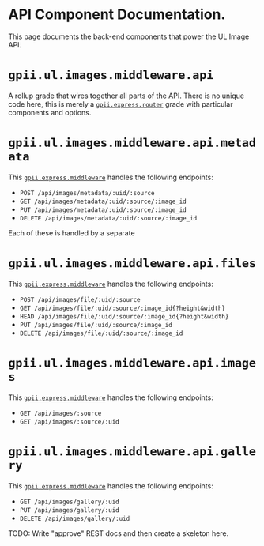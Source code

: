 # API  Component Documentation.

This page documents the back-end components that power the UL Image API.

# `gpii.ul.images.middleware.api`

A rollup grade that wires together all parts of the API.  There is no unique code here, this is merely a [`gpii.express.router`](https://github.com/GPII/gpii-express/blob/master/docs/router.md)
grade with particular components and options.

# `gpii.ul.images.middleware.api.metadata`

This [`gpii.express.middleware`](https://github.com/GPII/gpii-express/blob/master/docs/middleware.md) handles the 
following endpoints:

* `POST /api/images/metadata/:uid/:source`
* `GET /api/images/metadata/:uid/:source/:image_id`
* `PUT /api/images/metadata/:uid/:source/:image_id`
* `DELETE /api/images/metadata/:uid/:source/:image_id`

Each of these is handled by a separate

# `gpii.ul.images.middleware.api.files`

This [`gpii.express.middleware`](https://github.com/GPII/gpii-express/blob/master/docs/middleware.md) handles the 
following endpoints:

* `POST /api/images/file/:uid/:source`
* `GET /api/images/file/:uid/:source/:image_id{?height&width}`
* `HEAD /api/images/file/:uid/:source/:image_id{?height&width}`
* `PUT /api/images/file/:uid/:source/:image_id`
* `DELETE /api/images/file/:uid/:source/:image_id`

# `gpii.ul.images.middleware.api.images`

This [`gpii.express.middleware`](https://github.com/GPII/gpii-express/blob/master/docs/middleware.md) handles the 
following endpoints:

* `GET /api/images/:source`
* `GET /api/images/:source/:uid`

# `gpii.ul.images.middleware.api.gallery`

This [`gpii.express.middleware`](https://github.com/GPII/gpii-express/blob/master/docs/middleware.md) handles the
following endpoints:

* `GET /api/images/gallery/:uid`
* `PUT /api/images/gallery/:uid`
* `DELETE /api/images/gallery/:uid`



TODO:  Write "approve" REST docs and then create a skeleton here.